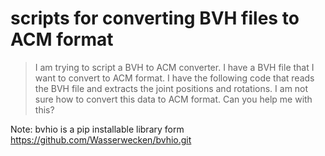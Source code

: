 # scripts for converting BVH files to ACM format

> I am trying to script a BVH to ACM converter. I have a BVH file that I want to convert to ACM format. I have the following code that reads the BVH file and extracts the joint positions and rotations. I am not sure how to convert this data to ACM format. Can you help me with this?

Note: bvhio is a pip installable library form https://github.com/Wasserwecken/bvhio.git